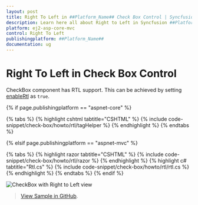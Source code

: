```yaml
---
layout: post
title: Right To Left in ##Platform_Name## Check Box Control | Syncfusion
description: Learn here all about Right to Left in Syncfusion ##Platform_Name## Check Box control of Syncfusion Essential JS 2 and more.
platform: ej2-asp-core-mvc
control: Right To Left
publishingplatform: ##Platform_Name##
documentation: ug
---
```



# Right To Left in Check Box Control

CheckBox component has RTL support. This can be achieved by setting [enableRtl](https://help.syncfusion.com/cr/aspnetcore-js2/Syncfusion.EJ2.Buttons.CheckBox.html#Syncfusion_EJ2_Buttons_CheckBox_EnableRtl) as `true`.

{% if page.publishingplatform == "aspnet-core" %}

{% tabs %}
{% highlight cshtml tabtitle="CSHTML" %}
{% include code-snippet/check-box/howto/rtl/tagHelper %}
{% endhighlight %}
{% endtabs %}

{% elsif page.publishingplatform == "aspnet-mvc" %}

{% tabs %}
{% highlight razor tabtitle="CSHTML" %}
{% include code-snippet/check-box/howto/rtl/razor %}
{% endhighlight %}
{% highlight c# tabtitle="Rtl.cs" %}
{% include code-snippet/check-box/howto/rtl/rtl.cs %}
{% endhighlight %}
{% endtabs %}
{% endif %}

![CheckBox with Right to Left view](images/checkbox-right-to-left.png)

> [View Sample in GitHub](https://github.com/SyncfusionExamples/ASP-NET-Core-UG-Examples/tree/main/CheckBox/CheckBoxUGSample).